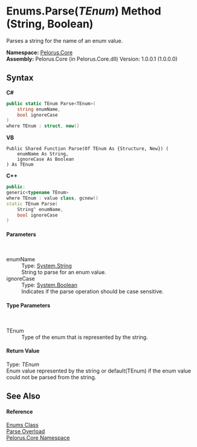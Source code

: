 # Enums.Parse(*TEnum*) Method (String, Boolean)
 

Parses a string for the name of an enum value.

**Namespace:**&nbsp;<a href="CB7C5302">Pelorus.Core</a><br />**Assembly:**&nbsp;Pelorus.Core (in Pelorus.Core.dll) Version: 1.0.0.1 (1.0.0.0)

## Syntax

**C#**<br />
``` C#
public static TEnum Parse<TEnum>(
	string enumName,
	bool ignoreCase
)
where TEnum : struct, new()

```

**VB**<br />
``` VB
Public Shared Function Parse(Of TEnum As {Structure, New}) ( 
	enumName As String,
	ignoreCase As Boolean
) As TEnum
```

**C++**<br />
``` C++
public:
generic<typename TEnum>
where TEnum : value class, gcnew()
static TEnum Parse(
	String^ enumName, 
	bool ignoreCase
)
```


#### Parameters
&nbsp;<dl><dt>enumName</dt><dd>Type: <a href="http://msdn2.microsoft.com/en-us/library/s1wwdcbf" target="_blank">System.String</a><br />String to parse for an enum value.</dd><dt>ignoreCase</dt><dd>Type: <a href="http://msdn2.microsoft.com/en-us/library/a28wyd50" target="_blank">System.Boolean</a><br />Indicates if the parse operation should be case sensitive.</dd></dl>

#### Type Parameters
&nbsp;<dl><dt>TEnum</dt><dd>Type of the enum that is represented by the string.</dd></dl>

#### Return Value
Type: *TEnum*<br />Enum value represented by the string or default(TEnum) if the enum value could not be parsed from the string.

## See Also


#### Reference
<a href="6ECBE43B">Enums Class</a><br /><a href="490F02E7">Parse Overload</a><br /><a href="CB7C5302">Pelorus.Core Namespace</a><br />